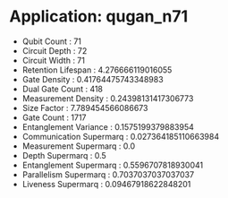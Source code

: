 # Application: qugan_n71
- Qubit Count : 71
- Circuit Depth : 72
- Circuit Width : 71
- Retention Lifespan : 4.276666119016055
- Gate Density : 0.41764475743348983
- Dual Gate Count : 418
- Measurement Density : 0.24398131417306773
- Size Factor : 7.789454566086673
- Gate Count : 1717
- Entanglement Variance : 0.1575199379883954
- Communication Supermarq : 0.027364185110663984
- Measurement Supermarq : 0.0
- Depth Supermarq : 0.5
- Entanglement Supermarq : 0.5596707818930041
- Parallelism Supermarq : 0.7037037037037037
- Liveness Supermarq : 0.09467918622848201
